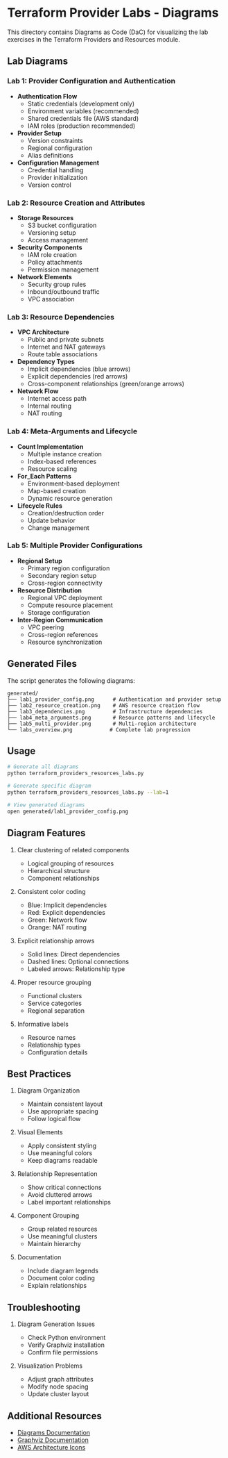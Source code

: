 # Terraform Provider Labs - Diagrams

This directory contains Diagrams as Code (DaC) for visualizing the lab exercises in the Terraform Providers and Resources module.

## Lab Diagrams

### Lab 1: Provider Configuration and Authentication
- **Authentication Flow**
  - Static credentials (development only)
  - Environment variables (recommended)
  - Shared credentials file (AWS standard)
  - IAM roles (production recommended)
- **Provider Setup**
  - Version constraints
  - Regional configuration
  - Alias definitions
- **Configuration Management**
  - Credential handling
  - Provider initialization
  - Version control

### Lab 2: Resource Creation and Attributes
- **Storage Resources**
  - S3 bucket configuration
  - Versioning setup
  - Access management
- **Security Components**
  - IAM role creation
  - Policy attachments
  - Permission management
- **Network Elements**
  - Security group rules
  - Inbound/outbound traffic
  - VPC association

### Lab 3: Resource Dependencies
- **VPC Architecture**
  - Public and private subnets
  - Internet and NAT gateways
  - Route table associations
- **Dependency Types**
  - Implicit dependencies (blue arrows)
  - Explicit dependencies (red arrows)
  - Cross-component relationships (green/orange arrows)
- **Network Flow**
  - Internet access path
  - Internal routing
  - NAT routing

### Lab 4: Meta-Arguments and Lifecycle
- **Count Implementation**
  - Multiple instance creation
  - Index-based references
  - Resource scaling
- **For_Each Patterns**
  - Environment-based deployment
  - Map-based creation
  - Dynamic resource generation
- **Lifecycle Rules**
  - Creation/destruction order
  - Update behavior
  - Change management

### Lab 5: Multiple Provider Configurations
- **Regional Setup**
  - Primary region configuration
  - Secondary region setup
  - Cross-region connectivity
- **Resource Distribution**
  - Regional VPC deployment
  - Compute resource placement
  - Storage configuration
- **Inter-Region Communication**
  - VPC peering
  - Cross-region references
  - Resource synchronization

## Generated Files
The script generates the following diagrams:
```plaintext
generated/
├── lab1_provider_config.png      # Authentication and provider setup
├── lab2_resource_creation.png    # AWS resource creation flow
├── lab3_dependencies.png         # Infrastructure dependencies
├── lab4_meta_arguments.png       # Resource patterns and lifecycle
├── lab5_multi_provider.png       # Multi-region architecture
└── labs_overview.png            # Complete lab progression
```

## Usage
```bash
# Generate all diagrams
python terraform_providers_resources_labs.py

# Generate specific diagram
python terraform_providers_resources_labs.py --lab=1

# View generated diagrams
open generated/lab1_provider_config.png
```

## Diagram Features
1. Clear clustering of related components
   - Logical grouping of resources
   - Hierarchical structure
   - Component relationships

2. Consistent color coding
   - Blue: Implicit dependencies
   - Red: Explicit dependencies
   - Green: Network flow
   - Orange: NAT routing

3. Explicit relationship arrows
   - Solid lines: Direct dependencies
   - Dashed lines: Optional connections
   - Labeled arrows: Relationship type

4. Proper resource grouping
   - Functional clusters
   - Service categories
   - Regional separation

5. Informative labels
   - Resource names
   - Relationship types
   - Configuration details

## Best Practices
1. Diagram Organization
   - Maintain consistent layout
   - Use appropriate spacing
   - Follow logical flow

2. Visual Elements
   - Apply consistent styling
   - Use meaningful colors
   - Keep diagrams readable

3. Relationship Representation
   - Show critical connections
   - Avoid cluttered arrows
   - Label important relationships

4. Component Grouping
   - Group related resources
   - Use meaningful clusters
   - Maintain hierarchy

5. Documentation
   - Include diagram legends
   - Document color coding
   - Explain relationships

## Troubleshooting
1. Diagram Generation Issues
   - Check Python environment
   - Verify Graphviz installation
   - Confirm file permissions

2. Visualization Problems
   - Adjust graph attributes
   - Modify node spacing
   - Update cluster layout

## Additional Resources
- [Diagrams Documentation](https://diagrams.mingrammer.com/)
- [Graphviz Documentation](https://graphviz.org/documentation/)
- [AWS Architecture Icons](https://aws.amazon.com/architecture/icons/)